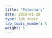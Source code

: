 ```yaml
---
title: "Pulmonary"
date: 2018-01-29
type: lab_topic
lab_topic_number: 5
weight: 5
---
```

<div class="entrybody">
</div>
